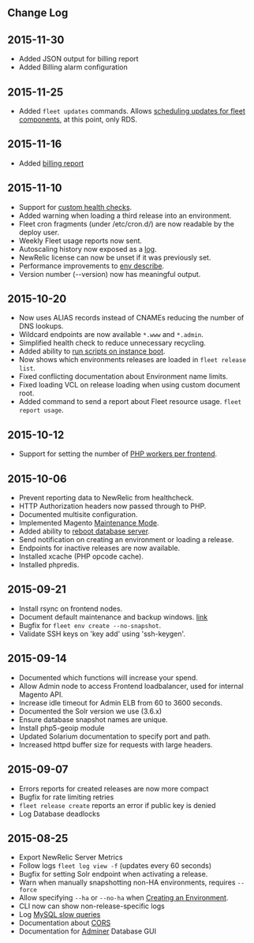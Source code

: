 Change Log
----------

2015-11-30
----------
* Added JSON output for billing report
* Added Billing alarm configuration

2015-11-25
----------
* Added `fleet updates` commands. Allows [scheduling updates for fleet components](how-to/updates/), at this point, only RDS.

2015-11-16
----------

* Added [billing report](how-to/access-reports/#viewing-current-billing-estimate)

2015-11-10
----------

* Support for [custom health checks](configuring-magento-for-fleet/health-check/).
* Added warning when loading a third release into an environment.
* Fleet cron fragments (under /etc/cron.d/) are now readable by the deploy user.
* Weekly Fleet usage reports now sent.
* Autoscaling history now exposed as a [log](how-to/manage-logs/).
* NewRelic license can now be unset if it was previously set.
* Performance improvements to [env describe](how-to/manage-environments/#describing-an-environment).
* Version number (--version) now has meaningful output.

2015-10-20
----------

* Now uses ALIAS records instead of CNAMEs reducing the number of DNS lookups.
* Wildcard endpoints are now available `*.www` and `*.admin`.
* Simplified health check to reduce unnecessary recycling.
* Added ability to [run scripts on instance boot](configuring-magento-for-fleet/customisation/#running-scripts-on-instance-boot).
* Now shows which environments releases are loaded in `fleet release list`.
* Fixed conflicting documentation about Environment name limits.
* Fixed loading VCL on release loading when using custom document root.
* Added command to send a report about Fleet resource usage. `fleet report usage`.

2015-10-12
----------

* Support for setting the number of [PHP workers per frontend](how-to/manage-environments/#set-worker-counts-per-instance).

2015-10-06
----------

* Prevent reporting data to NewRelic from healthcheck.
* HTTP Authorization headers now passed through to PHP.
* Documented multisite configuration.
* Implemented Magento [Maintenance Mode](how-to/manage-environments/#enabling-and-disabling-maintenance-mode-for-an-environment).
* Added ability to [reboot database server](how-to/manage-databases/#rebooting-a-database).
* Send notification on creating an environment or loading a release.
* Endpoints for inactive releases are now available.
* Installed xcache (PHP opcode cache).
* Installed phpredis.

2015-09-21
----------

* Install rsync on frontend nodes.
* Document default maintenance and backup windows. [link](faq/updates-and-maintenance)
* Bugfix for `fleet env create --no-snapshot`.
* Validate SSH keys on 'key add' using 'ssh-keygen'.

2015-09-14
----------

* Documented which functions will increase your spend.
* Allow Admin node to access Frontend loadbalancer, used for internal Magento API.
* Increase idle timeout for Admin ELB from 60 to 3600 seconds.
* Documented the Solr version we use (3.6.x)
* Ensure database snapshot names are unique.
* Install php5-geoip module
* Updated Solarium documentation to specify port and path.
* Increased httpd buffer size for requests with large headers.

2015-09-07
----------

* Errors reports for created releases are now more compact
* Bugfix for rate limiting retries
* `fleet release create` reports an error if public key is denied
* Log Database deadlocks

2015-08-25
----------

 * Export NewRelic Server Metrics
 * Follow logs `fleet log view -f` (updates every 60 seconds)
 * Bugfix for setting Solr endpoint when activating a release.
 * Warn when manually snapshotting non-HA environments, requires `--force`
 * Allow specifying `--ha` or `--no-ha` when [Creating an Environment](how-to/manage-environments/#creating-a-new-environment).
 * CLI now can show non-release-specific logs
 * Log [MySQL slow queries](troubleshooting/database/#database-performance)
 * Documentation about [CORS](faq/cors/)
 * Documentation for [Adminer](how-to/manage-databases/) Database GUI
